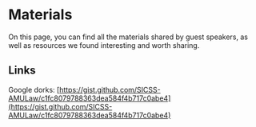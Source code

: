 # Materials

On this page, you can find all the materials shared by guest speakers, as well as resources we found interesting and worth sharing.

## Links

Google dorks: [https://gist.github.com/SICSS-AMULaw/c1fc8079788363dea584f4b717c0abe4](https://gist.github.com/SICSS-AMULaw/c1fc8079788363dea584f4b717c0abe4)

